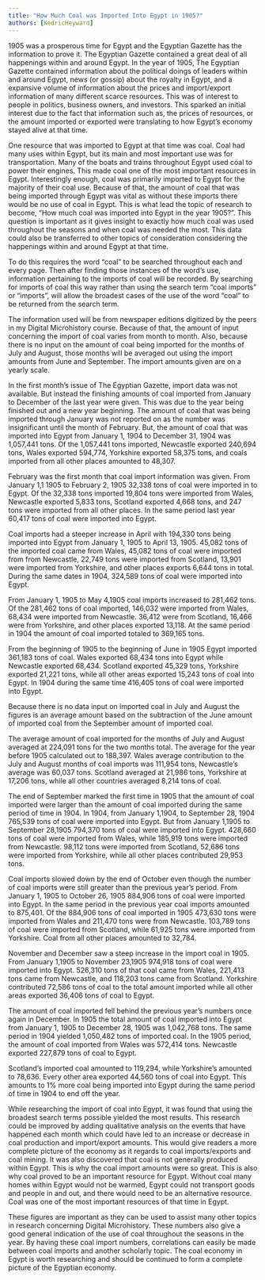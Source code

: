 ```yaml
---
title: "How Much Coal was Imported Into Egypt in 1905?"
authors: [KedricHeyward]
---
```

1905 was a prosperous time for Egypt and the Egyptian Gazette has the information to prove it. The Egyptian Gazette contained a great deal of all happenings within and around Egypt. In the year of 1905, The Egyptian Gazette contained information about the political doings of leaders within and around Egypt, news (or gossip) about the royalty in Egypt, and a expansive volume of information about the prices and import/export information of many different scarce resources. This was of interest to people in politics, business owners, and investors. This sparked an initial interest due to the fact that information such as, the prices of resources, or the amount imported or exported were translating to how Egypt’s economy stayed alive at that time.

One resource that was imported to Egypt at that time was coal. Coal had many uses within Egypt, but its main and most important use was for transportation. Many of the boats and trains throughout Egypt used coal to power their engines. This made coal one of the most important resources in Egypt. Interestingly enough, coal was primarily imported to Egypt for the majority of their coal use. Because of that, the amount of coal that was being imported through Egypt was vital as without these imports there would be no use of coal in Egypt.  This is what lead the topic of research to become, “How much coal was imported into Egypt in the year 1905?”. This question is important as it gives insight to exactly how much coal was used throughout the seasons and when coal was needed the most. This data could also be transferred to other topics of consideration considering the happenings within and around Egypt at that time.

To do this requires the word “coal” to be searched throughout each and every page. Then after finding those instances of the word’s use, information pertaining to the imports of coal will be recorded. By searching for imports of coal this way rather than using the search term “coal imports” or “imports”, will allow the broadest cases of the use of the word “coal” to be returned from the search term.

The information used will be from newspaper editions digitized by the peers in my Digital Microhistory course. Because of that, the amount of input concerning the import of coal varies from month to month. Also, because there is no input on the amount of coal being imported for the months of July and August, those months will be averaged out using the import amounts from June and September. The import amounts given are on a yearly scale.  

In the first month’s issue of The Egyptian Gazette, import data was not available. But instead the finishing amounts of coal imported from January to December of the last year were given. This was due to the year being finished out and a new year beginning. The amount of coal that was being imported through January was not reported on as the number was insignificant until the month of February. But, the amount of coal that was imported into Egypt from January 1, 1904 to December 31, 1904 was 1,057,441 tons. Of the 1,057,441 tons imported, Newcastle exported 240,694 tons, Wales exported 594,774, Yorkshire exported 58,375 tons, and coals imported from all other places amounted to 48,307.

February was the first month that coal import information was given. From January 1,1 1905 to February 2, 1905 32,338 tons of coal were imported in to Egypt. Of the 32,338 tons imported 19,804 tons were imported from Wales, Newcastle exported 5,833 tons, Scotland exported 4,668 tons, and 247 tons were imported from all other places. In the same period last year 60,417 tons of coal were imported into Egypt.

Coal imports had a steeper increase in April with 194,330 tons being imported into Egypt from January 1, 1905 to April 13, 1905. 45,082 tons of the imported coal came from Wales, 45,082 tons of coal were imported from from Newcastle, 22,749 tons were imported from Scotland, 13,901 were imported from Yorkshire, and other places exports 6,644 tons in total. During the same dates in 1904, 324,589 tons of coal were imported into Egypt.

From January 1, 1905 to May 4,1905 coal imports increased to 281,462 tons. Of the 281,462 tons of coal imported, 146,032 were imported from Wales, 68,434 were imported from Newcastle. 36,412 were from Scotland, 16,466 were from Yorkshire, and other places exported 13,118. At the same period in 1904 the amount of coal imported totaled to 369,165 tons.

From the beginning of 1905 to the beginning of June in 1905 Egypt imported 361,183 tons of coal. Wales exported 68,434 tons into Egypt while Newcastle exported 68,434. Scotland exported 45,329 tons, Yorkshire exported 21,221 tons, while all other areas exported 15,243 tons of coal into Egypt. In 1904 during the same time 416,405 tons of coal were imported into Egypt.

Because there is no data input on imported coal in July and August the figures is an average amount based on the subtraction of the June amount of imported coal from the September amount of imported coal.

The average amount of coal imported for the months of July and August averaged at 224,091 tons for the two months total. The average for the year before 1905 calculated out to 188,397. Wales average contribution to the July and August months of coal imports was 111,954 tons, Newcastle’s average was 60,037 tons. Scotland averaged at 21,986 tons, Yorkshire at 17,206 tons, while all other countries averaged 8,214 tons of coal.

The end of September marked the first time in 1905 that the amount of coal imported were larger than the amount of coal imported during the same period of time in 1904. In 1904, from January 1,1904, to September 28, 1904 765,539 tons of coal were imported into Egypt. But from January 1,1905 to September 28,1905 794,370 tons of coal were imported into Egypt. 428,660 tons of coal were imported from Wales, while 185,919 tons were imported from Newcastle. 98,112 tons were imported from Scotland, 52,686 tons were imported from Yorkshire, while all other places contributed 29,953 tons.

Coal imports slowed down by the end of October even though the number of coal imports were still greater than the previous year’s period. From January 1, 1905 to October 26, 1905 884,906 tons of coal were imported into Egypt. In the same period in the previous year coal imports amounted to 875,401. Of the 884,906 tons of coal imported in 1905 473,630 tons were imported from Wales and 211,470 tons were from Newcastle. 103,789 tons of coal were imported from Scotland, while 61,925 tons were imported from Yorkshire. Coal from all other places amounted to 32,784.

November and December saw a steep increase in the import coal in 1905. From January 1,1905 to November 23,1905 974,918 tons of coal were imported into Egypt. 526,310 tons of that coal came from Wales, 221,413 tons came from Newcastle, and 118,203 tons came from Scotland. Yorkshire contributed 72,586 tons of coal to the total amount imported while all other areas exported 36,406 tons of coal to Egypt.

The amount of coal imported fell behind the previous year’s numbers once again in December. In 1905 the total amount of coal imported into Egypt from January 1, 1905 to December 28, 1905 was 1,042,768 tons. The same period in 1904 yielded 1,050,482 tons of imported coal. In the 1905 period, the amount of coal imported from Wales was 572,414 tons. Newcastle exported 227,879 tons of coal to Egypt.

Scotland’s imported coal amounted to 119,294, while Yorkshire’s amounted to 78,636. Every other area exported 44,560 tons of coal into Egypt. This amounts to 1% more coal being imported into Egypt during the same period of time in 1904 to end off the year.

While researching the import of coal into Egypt, it was found that using the broadest search terms possible yielded the most results. This research could be improved by adding qualitative analysis on the events that have happened each month which could have led to an increase or decrease in coal production and import/export amounts. This would give readers a more complete picture of the economy as it regards to coal imports/exports and coal mining. It was also discovered that coal is not generally produced within Egypt. This is why the coal import amounts were so great. This is also why coal proved to be an important resource for Egypt. Without coal many homes within Egypt would not be warmed, Egypt could not transport goods and people in and out, and there would need to be an alternative resource. Coal was one of the most important resources of that time in Egypt.

These figures are important as they can be used to assist many other topics in research concerning Digital Microhistory. These numbers also give a good general indication of the use of coal throughout the seasons in the year.  By having these coal import numbers, correlations can easily be made between coal imports and another scholarly topic. The coal economy in Egypt is worth researching and should be continued to form a complete picture of the Egyptian economy.
